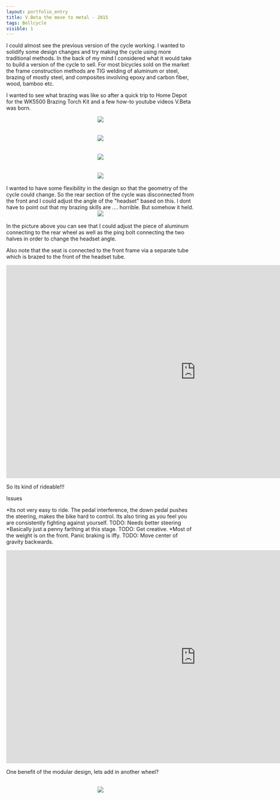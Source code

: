 ```yaml
---
layout: portfolio_entry
title: V.Beta the move to metal - 2015
tags: Bellcycle
visible: 1
---
```

I could almost see the previous version of the cycle working. I wanted to solidify some design changes and try making the cycle using more traditional methods. In the back of my mind I considered what it would take to build a version of the cycle to sell. For most bicycles sold on the market the frame construction methods are TIG welding of aluminum or steel, brazing of mostly steel, and composites involving epoxy and carbon fiber, wood, bamboo etc. 

I wanted to see what brazing was like so after a quick trip to Home Depot for the WK5500 Brazing Torch Kit and a few how-to youtube videos V.Beta was born.
<br>
<div style="text-align:center"><img src ="../../img/bellcycleblog/post3/page1.jpeg" /></div>
<br>
<br>
<div style="text-align:center"><img src ="../../img/bellcycleblog/post3/page2.jpeg" /></div>
<br>
<br>
<div style="text-align:center"><img src ="../../img/bellcycleblog/post3/page3.jpeg" /></div>
<br>
<br>
<div style="text-align:center"><img src ="../../img/bellcycleblog/post3/page4.jpeg" /></div>
<br>
I wanted to have some flexibility in the design so that the geometry of the cycle could change. So the rear section of the cycle was disconnected from the front and I could adjust the angle of the "headset" based on this. I dont have to point out that my brazing skills are .... horrible. But somehow it held.
<br>
<div style="text-align:center"><img src ="../../img/bellcycleblog/post3/page5.jpeg" /></div>
<br>
In the picture above you can see that I could adjust the piece of aluminum connecting to the rear wheel as well as the ping bolt connecting the two halves in order to change the headset angle.  

Also note that the seat is connected to the front frame via a separate tube which is brazed to the front of the headset tube.  <br>
<iframe width="1012" height="569" src="https://www.youtube.com/embed/1vLJ-QOV9Ok" frameborder="0" allow="accelerometer; autoplay; encrypted-media; gyroscope; picture-in-picture" allowfullscreen></iframe>

So its kind of rideable!!!

Issues

*Its not very easy to ride. The pedal interference, the down pedal pushes the steering, makes the bike hard to control. Its also tiring as you feel you are consistently fighting against yourself. TODO: Needs better steering
*Basically just a penny farthing at this stage. TODO: Get creative.
*Most of the weight is on the front. Panic braking is iffy. TODO: Move center of gravity backwards. 

<iframe width="1012" height="569" src="https://www.youtube.com/embed/nksc7qdbnYQ" frameborder="0" allow="accelerometer; autoplay; encrypted-media; gyroscope; picture-in-picture" allowfullscreen></iframe>

One benefit of the modular design, lets add in another wheel? 

<br>
<div style="text-align:center"><img src ="../../img/bellcycleblog/post3/page6.jpeg" /></div>
<br>